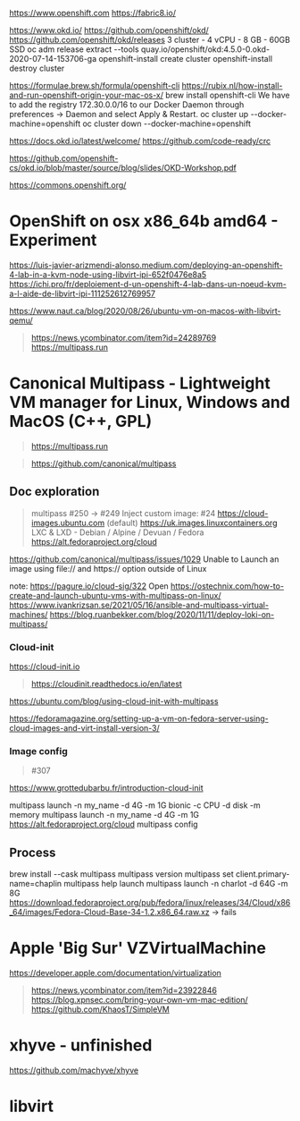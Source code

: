 https://www.openshift.com https://fabric8.io/

https://www.okd.io/
https://github.com/openshift/okd/
https://github.com/openshift/okd/releases
 3 cluster - 4 vCPU - 8 GB - 60GB SSD
oc adm release extract --tools quay.io/openshift/okd:4.5.0-0.okd-2020-07-14-153706-ga
openshift-install create cluster
openshift-install destroy cluster

https://formulae.brew.sh/formula/openshift-cli
https://rubix.nl/how-install-and-run-openshift-origin-your-mac-os-x/
  brew install openshift-cli
We have to add the registry 172.30.0.0/16 to our Docker Daemon through preferences -> Daemon and select Apply & Restart.
oc cluster up --docker-machine=openshift
oc cluster down --docker-machine=openshift

https://docs.okd.io/latest/welcome/
https://github.com/code-ready/crc


 https://github.com/openshift-cs/okd.io/blob/master/source/blog/slides/OKD-Workshop.pdf

https://commons.openshift.org/

# OpenShift on osx x86_64b amd64 - Experiment
https://luis-javier-arizmendi-alonso.medium.com/deploying-an-openshift-4-lab-in-a-kvm-node-using-libvirt-ipi-652f0476e8a5
https://ichi.pro/fr/deploiement-d-un-openshift-4-lab-dans-un-noeud-kvm-a-l-aide-de-libvirt-ipi-111252612769957

https://www.naut.ca/blog/2020/08/26/ubuntu-vm-on-macos-with-libvirt-qemu/
> https://news.ycombinator.com/item?id=24289769
  > https://multipass.run

# Canonical Multipass - Lightweight VM manager for Linux, Windows and MacOS (C++, GPL)
> https://multipass.run
  
> https://github.com/canonical/multipass

## Doc exploration
> multipass #250 -> #249 Inject custom image: #24
 > https://cloud-images.ubuntu.com (default)
 > https://uk.images.linuxcontainers.org LXC & LXD - Debian / Alpine / Devuan / Fedora
 > https://alt.fedoraproject.org/cloud
    
https://github.com/canonical/multipass/issues/1029 Unable to Launch an image using file:// and https:// option outside of Linux
    
note: https://pagure.io/cloud-sig/322 Open
https://ostechnix.com/how-to-create-and-launch-ubuntu-vms-with-multipass-on-linux/
https://www.ivankrizsan.se/2021/05/16/ansible-and-multipass-virtual-machines/
https://blog.ruanbekker.com/blog/2020/11/11/deploy-loki-on-multipass/

### Cloud-init
https://cloud-init.io

> https://cloudinit.readthedocs.io/en/latest

https://ubuntu.com/blog/using-cloud-init-with-multipass
  
https://fedoramagazine.org/setting-up-a-vm-on-fedora-server-using-cloud-images-and-virt-install-version-3/

### Image config
> #307

https://www.grottedubarbu.fr/introduction-cloud-init

multipass launch -n my_name -d 4G -m 1G bionic
-c CPU
-d disk
-m memory
multipass launch -n my_name -d 4G -m 1G https://alt.fedoraproject.org/cloud
multipass config
## Process
brew install --cask multipass
multipass version
multipass set client.primary-name=chaplin
multipass help launch
multipass launch -n charlot -d 64G -m 8G https://download.fedoraproject.org/pub/fedora/linux/releases/34/Cloud/x86_64/images/Fedora-Cloud-Base-34-1.2.x86_64.raw.xz
-> fails 

# Apple 'Big Sur' VZVirtualMachine
https://developer.apple.com/documentation/virtualization
> https://news.ycombinator.com/item?id=23922846
https://blog.xpnsec.com/bring-your-own-vm-mac-edition/
> https://github.com/KhaosT/SimpleVM  

# xhyve - unfinished
https://github.com/machyve/xhyve




# libvirt